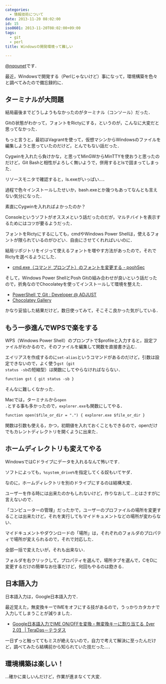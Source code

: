 ```yaml
---
categories:
  - 情報技術について
date: 2013-11-20 08:02:00
id: 15
iso8601: 2013-11-20T08:02:00+09:00
tags:
  - git
  - perl
title: Windowsの開発環境って難しい

---
```


<a href="https://twitter.com/nqounet">@nqounet</a>です．

最近，Windowsで開発する（Perlじゃないけど）事になって，環境構築を色々と調べてみたので備忘録的に．

<h2>ターミナルが大問題</h2>
結局最後までどうしようもなかったのがターミナル（コンソール）だった．

Gitの状態がわかって，フォントをRictyにする，というのが，こんなに大変だと思ってなかった．

もっと言うと，最初はVagrantを使って，仮想マシンからWindowsのファイルを編集しようと思っていたのだけど，とんでもない話だった．

Cygwinを入れたら負けかな，と思ってMinGWからMinTTYを使おうと思ったのだけど，Git Bashと相性がよろしく無いようで，併用するとlsで固まってしまった．

リソースモニタで確認すると，ls.exeがいっぱい…．

過程で色々インストールしたせいか，bash.exeとか幾つもあってなんとも言えない気分になった．

素直にCygwinを入れればよかったのか？

Consoleというソフトがオススメという話だったのだが，マルチバイトを表示するためにはコツが要るようだった．

フォントをRictyにするにしても，cmdやWindows Power Shellは，使えるフォントが限られているのがひどい．自由にさせてくれればいいのに．

結局リポジトリをイジって使えるフォントを増やす方法があったので，それでRictyを選べるようにした．
<ul>
	<li><a href="http://pooh.gr.jp/?p=229">cmd.exe（コマンド プロンプト）のフォントを変更する - poohSec</a></li>
</ul>
そして，Windows Power ShellとPosh Gitの組み合わせが良いという話だったので，折角なのでChocolateyを使ってインストールして環境を整えた．
<ul>
	<li><a href="http://devadjust.exblog.jp/17296786/">PowerShell で Git : Developer @ ADJUST</a></li>
	<li><a href="http://chocolatey.org/">Chocolatey Gallery</a></li>
</ul>
かなり妥協した結果だけど，数日使ってみて，そこそこ良かった気がしている．
<h2>もう一歩進んでWPSで楽をする</h2>
WPS（Windows Power Shell）のプロンプトで$profileと入力すると，設定ファイルがわかるので，そのファイルを編集して関数を直接書き込む．

エイリアスを作成するのに<code>set-alias</code>というコマンドがあるのだけど，引数は設定できないので，よく使う<code>gst</code>（<code>git status -sb</code>の短縮型）は関数にしてやらなければならない．
```default
function gst { git status -sb }
```
そんなに難しくなかった．

Macでは，ターミナルから<code>open .</code>とする事も多かったので，<code>explorer.exe</code>も関数にしてやる．
```default
function open($file_or_dir = ".") { explorer.exe $file_or_dir }
```
関数は引数も使える，かつ，初期値を入れておくこともできるので，openだけでもカレントディレクトリを開くように出来た．
<h2>ホームディレクトリも変えてやる</h2>
WindowsではCドライブにデータを入れるなんて怖いです．

ソフトによっても，<code>%system_drive%</code>を指定してくる奴もいてヤダ．

なのに，ホームディレクトリを別のドライブにするのは結構大変．

ユーザーを作る時には出来たのかもしれないけど，作りなおして…とはさすがに言えないので．

「コンピューターの管理」だったかで，ユーザーのプロファイルの場所を変更することは出来たけど，それを実行してもマイドキュメントなどの場所が変わらない．

マイドキュメントやダウンロードの「場所」は，それぞれのフォルダのプロパティで場所が変えられるので，それで対応した．

全部一括で変えたいが，それも出来ない．

フォルダを右クリックして，プロパティを選んで，場所タブを選んで，CをDに変更するだけの簡単なお仕事だけど，何回もやるのは飽きる．
<h2>日本語入力</h2>
日本語入力は，Google日本語入力で．

最近覚えた，無変換キーでIMEをオフにする技があるので，うっかりカタカナで入力してしまうことが減りました．
<ul>
	<li><a href="http://www.teradas.net/archives/2927/">Google日本語入力でIME ON/OFFを変換・無変換キーに割り当てる【ver 2.0】 | TeraDas－テラダス</a></li>
</ul>
一日ずっと触っててもミスが絶えないので，自力で考えて解決に至ったんだけど，調べてみたら結構前から知られていた技だった…．
<h2>環境構築は楽しい！</h2>
…確かに楽しいんだけど，作業が進まなくて大変．    	